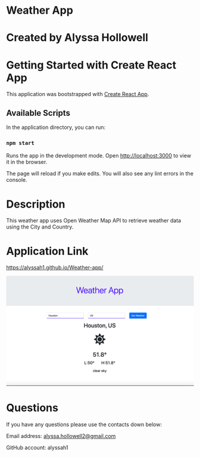 # Weather App

# Created by Alyssa Hollowell

# Getting Started with Create React App

This application was bootstrapped with [Create React App](https://github.com/facebook/create-react-app).

## Available Scripts

In the application directory, you can run:

### `npm start`

Runs the app in the development mode.
Open [http://localhost:3000](http://localhost:3000) to view it in the browser.

The page will reload if you make edits.
You will also see any lint errors in the console.

# Description
This weather app uses Open Weather Map API to retrieve weather data using the City and Country.

# Application Link
https://alyssah1.github.io/Weather-app/

![screenshot](/src/images/weather.png)

# Questions
If you have any questions please use the contacts down below:

Email address: alyssa.hollowell2@gmail.com

GitHub account: alyssah1
